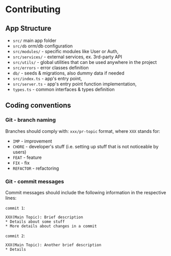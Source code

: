 # Contributing

## App Structure

* `src/` main app folder
* `src/db` orm/db configuration
* `src/modules/` - specific modules like User or Auth,
* `src/services/` - external services, ex. 3rd-party API
* `src/utils/` - global utilities that can be used anywhere in the project
* `src/errors` - error classes definition
* `db/` - seeds & migrations, also dummy data if needed
* `src/index.ts` - app's entry point,
* `src/server.ts` - app's entry point function implementation,
* `types.ts` - common interfaces & types definition

## Coding conventions

### Git - branch naming

Branches should comply with: `xxx/pr-topic` format, where `XXX` stands for:

* `IMP` - improvement
* `CHORE` - developer's stuff (i.e. setting up stuff that is not noticeable by users)
* `FEAT` - feature
* `FIX` - fix
* `REFACTOR` - refactoring

### Git - commit messages

Commit messages should include the following information in the respective lines:

`commit 1`:

```
XXX(Main Topic): Brief description
* Details about some stuff
* More details about changes in a commit
```

`commit 2`:

```
XXX(Main Topic): Another brief description
* Details
```
